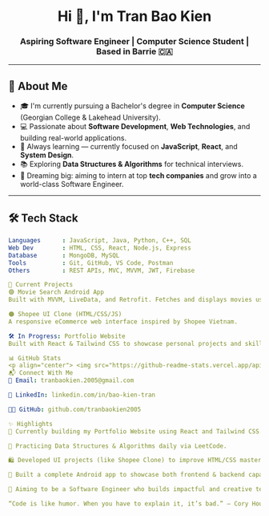 <h1 align="center">Hi 👋, I'm Tran Bao Kien</h1>
<h3 align="center">Aspiring Software Engineer | Computer Science Student | Based in Barrie 🇨🇦</h3>

---

## 🧠 About Me

- 🎓 I'm currently pursuing a Bachelor's degree in **Computer Science** (Georgian College & Lakehead University).
- 💻 Passionate about **Software Development**, **Web Technologies**, and building real-world applications.
- 🔁 Always learning — currently focused on **JavaScript**, **React**, and **System Design**.
- 📚 Exploring **Data Structures & Algorithms** for technical interviews.
- 🎯 Dreaming big: aiming to intern at top **tech companies** and grow into a world-class Software Engineer.

---

## 🛠 Tech Stack

```yaml
Languages      : JavaScript, Java, Python, C++, SQL
Web Dev        : HTML, CSS, React, Node.js, Express
Database       : MongoDB, MySQL
Tools          : Git, GitHub, VS Code, Postman
Others         : REST APIs, MVC, MVVM, JWT, Firebase

🚧 Current Projects
🟣 Movie Search Android App
Built with MVVM, LiveData, and Retrofit. Fetches and displays movies using OMDB API.

🟠 Shopee UI Clone (HTML/CSS/JS)
A responsive eCommerce web interface inspired by Shopee Vietnam.

🛠 In Progress: Portfolio Website
Built with React & Tailwind CSS to showcase personal projects and skills.

📊 GitHub Stats
<p align="center"> <img src="https://github-readme-stats.vercel.app/api?username=tranbaokien2005&show_icons=true&theme=github_dark" height="180" /> <img src="https://github-readme-stats.vercel.app/api/top-langs/?username=tranbaokien2005&layout=compact&theme=github_dark" height="180"/> </p>
📬 Connect With Me
📧 Email: tranbaokien.2005@gmail.com

💼 LinkedIn: linkedin.com/in/bao-kien-tran

🧑‍💻 GitHub: github.com/tranbaokien2005

✨ Highlights
🚀 Currently building my Portfolio Website using React and Tailwind CSS.

📘 Practicing Data Structures & Algorithms daily via LeetCode.

🛍 Developed UI projects (like Shopee Clone) to improve HTML/CSS mastery and responsive design.

🎥 Built a complete Android app to showcase both frontend & backend capabilities.

💼 Aiming to be a Software Engineer who builds impactful and creative tech solutions.

“Code is like humor. When you have to explain it, it’s bad.” — Cory House
